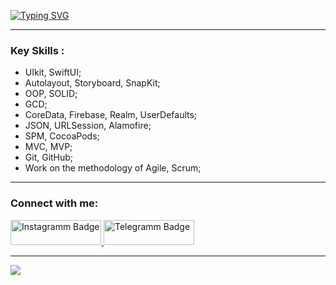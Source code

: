 <a href="https://t.me/The_Keko"><img src="https://readme-typing-svg.demolab.com?font=JetBrains+Mono&weight=500&size=25&pause=800&width=500&height=100&lines=Hi+there+%F0%9F%99%8B%F0%9F%8F%BB;My+name+is+Aleksandr+Fogelev;I'm+a+IOS+Developer;%D0%A1lick+to+contact+me+%F0%9F%91%88%F0%9F%8F%BB" alt="Typing SVG" /></a>

  ---
  
### Key Skills :

  - UIkit, SwiftUI;
  - Autolayout, Storyboard, SnapKit;
  - OOP, SOLID;
  - GCD;
  - CoreData, Firebase, Realm, UserDefaults;
  - JSON, URLSession, Alamofire;
  - SPM, CocoaPods;
  - MVC, MVP;
  - Git, GitHub;
  - Work on the methodology of Agile, Scrum;
  
  ---
  
  ### Connect with me:
<div id="badges">
  <a href="https://www.linkedin.com/in/thekeko/">
    <img width="145px" height="40" src="https://img.shields.io/badge/LinkedIn-blue?logo=linkedin&logoColor=white&style=for-the-badge" alt="Instagramm Badge"/>
  </a>
  <a href="https://t.me/The_Keko">
    <img width="145px" height="40" src="https://img.shields.io/badge/Telegram-2CA5E0?style=for-the-badge&logo=telegram&logoColor=white" alt="Telegramm Badge"/> 
  </a>
</div>
   </div>
   
  ---


![](https://komarev.com/ghpvc/?username=your-github-TheKEKO)
